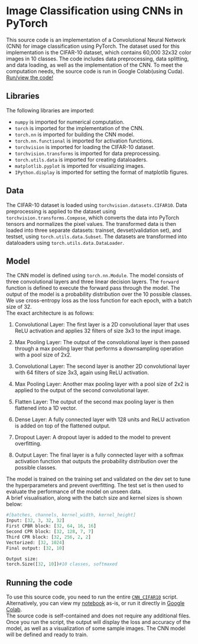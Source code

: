 # Image Classification using CNNs in PyTorch

This source code is an implementation of a Convolutional Neural Network (CNN) for image classification using PyTorch. The dataset used for this implementation is the CIFAR-10 dataset, which contains 60,000 32x32 color images in 10 classes. The code includes data preprocessing, data splitting, and data loading, as well as the implementation of the CNN.
To meet the computation needs, the source code is run in Google Colab(using Cuda).<br>
[Run/view the code!](#running-the-code)

## Libraries
The following libraries are imported:

- `numpy` is imported for numerical computation.
- `torch` is imported for the implementation of the CNN.
- `torch.nn` is imported for building the CNN model.
- `torch.nn.functional` is imported for activation functions.
- `torchvision` is imported for loading the CIFAR-10 dataset.
- `torchvision.transforms` is imported for data preprocessing.
- `torch.utils.data` is imported for creating dataloaders.
- `matplotlib.pyplot` is imported for visualizing images.
- `IPython.display` is imported for setting the format of matplotlib figures.

## Data
The CIFAR-10 dataset is loaded using `torchvision.datasets.CIFAR10`. Data preprocessing is applied to the dataset using `torchvision.transforms.Compose`, which converts the data into PyTorch tensors and normalizes the pixel values. The transformed data is then loaded into three separate datasets: trainset, devset(validation set), and testset, using `torch.utils.data.Subset`. The datasets are transformed into dataloaders using `torch.utils.data.DataLoader`.

## Model
The CNN model is defined using `torch.nn.Module`. The model consists of three convolutional layers and three linear decision layers. The `forward` function is defined to execute the forward pass through the model. The output of the model is a probability distribution over the 10 possible classes. We use cross-entropy loss as the loss function for each epoch, with a batch size of 32.<br>
The exact architecture is as follows: <br>

1. Convolutional Layer: The first layer is a 2D convolutional layer that uses ReLU activation and applies 32 filters of size 3x3 to the input image.

1. Max Pooling Layer: The output of the convolutional layer is then passed through a max pooling layer that performs a downsampling operation with a pool size of 2x2.

1. Convolutional Layer: The second layer is another 2D convolutional layer with 64 filters of size 3x3, again using ReLU activation.

1. Max Pooling Layer: Another max pooling layer with a pool size of 2x2 is applied to the output of the second convolutional layer.

1. Flatten Layer: The output of the second max pooling layer is then flattened into a 1D vector.

1. Dense Layer: A fully connected layer with 128 units and ReLU activation is added on top of the flattened output.

1. Dropout Layer: A dropout layer is added to the model to prevent overfitting.

1. Output Layer: The final layer is a fully connected layer with a softmax activation function that outputs the probability distribution over the possible classes.

The model is trained on the training set and validated on the dev set to tune the hyperparameters and prevent overfitting. The test set is then used to evaluate the performance of the model on unseen data.<br>
A brief visualisation, along with the batch size and kernel sizes is shown below:

```python
#[batches, channels, kernel_width, kernel_height]
Input: [32, 3, 32, 32]
First CPBR block: [32, 64, 16, 16]
Second CPR block: [32, 128, 7, 7]
Third CPR block: [32, 256, 2, 2]
Vectorized: [32, 1024]
Final output: [32, 10]

Output size:
torch.Size([32, 10])#10 classes, softmaxed
```

## Running the code
To use this source code, you need to run the entire [`CNN_CIFAR10`](CNN_CIFAR10.ipynb) script. <br> 
Alternatively, you can view my [notebook](CNN_CIFAR10.ipynb) as-is, or run it directly in [Google Colab](https://colab.research.google.com/github/Alexis-Georganopoulos/CNN_CIFAR10/blob/main/CNN_CIFAR10.ipynb). <br>
The source code is self-contained and does not require any additional files. Once you run the script, the output will display the loss and accuracy of the model, as well as a visualization of some sample images. The CNN model will be defined and ready to train.